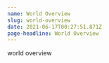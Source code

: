 ```yaml
---
name: World Overview
slug: world-overview
date: 2021-06-17T00:27:51.871Z
page-headline: World Overview
---
```

world overview